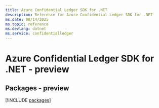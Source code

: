 ```yaml
---
title: Azure Confidential Ledger SDK for .NET
description: Reference for Azure Confidential Ledger SDK for .NET
ms.date: 08/14/2025
ms.topic: reference
ms.devlang: dotnet
ms.service: confidentialledger
---
```

# Azure Confidential Ledger SDK for .NET - preview
## Packages - preview
[!INCLUDE [packages](confidential-ledger-index.md)]